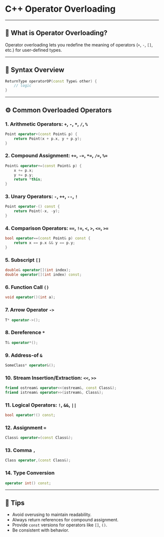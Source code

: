 # C++ Operator Overloading

---

## 🧠 What is Operator Overloading?
Operator overloading lets you redefine the meaning of operators (`+`, `-`, `[]`, etc.) for user-defined types.

---

## 🔹 Syntax Overview
```cpp
ReturnType operatorOP(const Type& other) {
    // logic
}
```

---

## ⚙️ Common Overloaded Operators

### 1. Arithmetic Operators: `+`, `-`, `*`, `/`, `%`
```cpp
Point operator+(const Point& p) {
    return Point(x + p.x, y + p.y);
}
```

### 2. Compound Assignment: `+=`, `-=`, `*=`, `/=`, `%=` 
```cpp
Point& operator+=(const Point& p) {
    x += p.x;
    y += p.y;
    return *this;
}
```

### 3. Unary Operators: `-`, `++`, `--`, `!`
```cpp
Point operator-() const {
    return Point(-x, -y);
}
```

### 4. Comparison Operators: `==`, `!=`, `<`, `>`, `<=`, `>=`
```cpp
bool operator==(const Point& p) const {
    return x == p.x && y == p.y;
}
```

### 5. Subscript `[]`
```cpp
double& operator[](int index);
double operator[](int index) const;
```

### 6. Function Call `()`
```cpp
void operator()(int a);
```

### 7. Arrow Operator `->`
```cpp
T* operator->();
```

### 8. Dereference `*`
```cpp
T& operator*();
```

### 9. Address-of `&`
```cpp
SomeClass* operator&();
```

### 10. Stream Insertion/Extraction: `<<`, `>>`
```cpp
friend ostream& operator<<(ostream&, const Class&);
friend istream& operator>>(istream&, Class&);
```

### 11. Logical Operators: `!`, `&&`, `||`
```cpp
bool operator!() const;
```

### 12. Assignment `=`
```cpp
Class& operator=(const Class&);
```

### 13. Comma `,`
```cpp
Class operator,(const Class&);
```

### 14. Type Conversion
```cpp
operator int() const;
```

---

## 🧩 Tips
- Avoid overusing to maintain readability.
- Always return references for compound assignment.
- Provide `const` versions for operators like `[]`, `()`.
- Be consistent with behavior.

